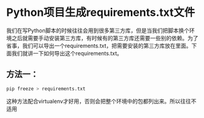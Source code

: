 # Python项目生成requirements.txt文件

我们在写Python脚本的时候往往会用到很多第三方库，但是当我们把脚本换个环境之后就需要手动安装第三方库，有时候有的第三方库还需要一些别的依赖。为了省事，我们可以导出一个requirements.txt，把需要安装的第三方库放在里面。下面我们就讲一下如何导出这个requirements.txt。

## 方法一：

```python
pip freeze > requirements.txt
```

这种方法配合virtualenv才好用，否则会把整个环境中的包都列出来。所以往往不适用